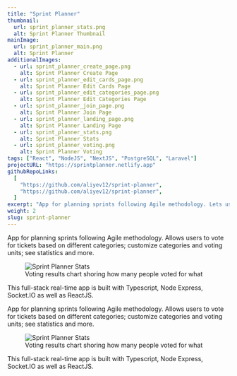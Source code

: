 ```yaml
---
title: "Sprint Planner"
thumbnail:
  url: sprint_planner_stats.png
  alt: Sprint Planner Thumbnail
mainImage:
  url: sprint_planner_main.png
  alt: Sprint Planner
additionalImages:
  - url: sprint_planner_create_page.png
    alt: Sprint Planner Create Page
  - url: sprint_planner_edit_cards_page.png
    alt: Sprint Planner Edit Cards Page
  - url: sprint_planner_edit_categories_page.png
    alt: Sprint Planner Edit Categories Page
  - url: sprint_planner_join_page.png
    alt: Sprint Planner Join Page
  - url: sprint_planner_landing_page.png
    alt: Sprint Planner Landing Page
  - url: sprint_planner_stats.png
    alt: Sprint Planner Stats
  - url: sprint_planner_voting.png
    alt: Sprint Planner Voting
tags: ["React", "NodeJS", "NextJS", "PostgreSQL", "Laravel"]
projectURL: "https://sprintplanner.netlify.app"
githubRepoLinks:
  [
    "https://github.com/aliyev12/sprint-planner",
    "https://github.com/aliyev12/sprint-planner",
  ]
excerpt: "App for planning sprints following Agile methodology. Lets users vote for tickets, see stats, and more."
weight: 2
slug: sprint-planner
---
```


App for planning sprints following Agile methodology. Allows users to vote for tickets based on different categories; customize categories and voting units; see statistics and more.

<figure>
<img src="/images/sprint_planner_stats.png" alt="Sprint Planner Stats">
<figcaption>Voting results chart shoring how many people voted for what</figcaption>
</figure>

This full-stack real-time app is built with Typescript, Node Express, Socket.IO as well as ReactJS.

App for planning sprints following Agile methodology. Allows users to vote for tickets based on different categories; customize categories and voting units; see statistics and more.

<figure>
<img src="/images/sprint_planner_stats.png" alt="Sprint Planner Stats">
<figcaption>Voting results chart shoring how many people voted for what</figcaption>
</figure>

This full-stack real-time app is built with Typescript, Node Express, Socket.IO as well as ReactJS.
